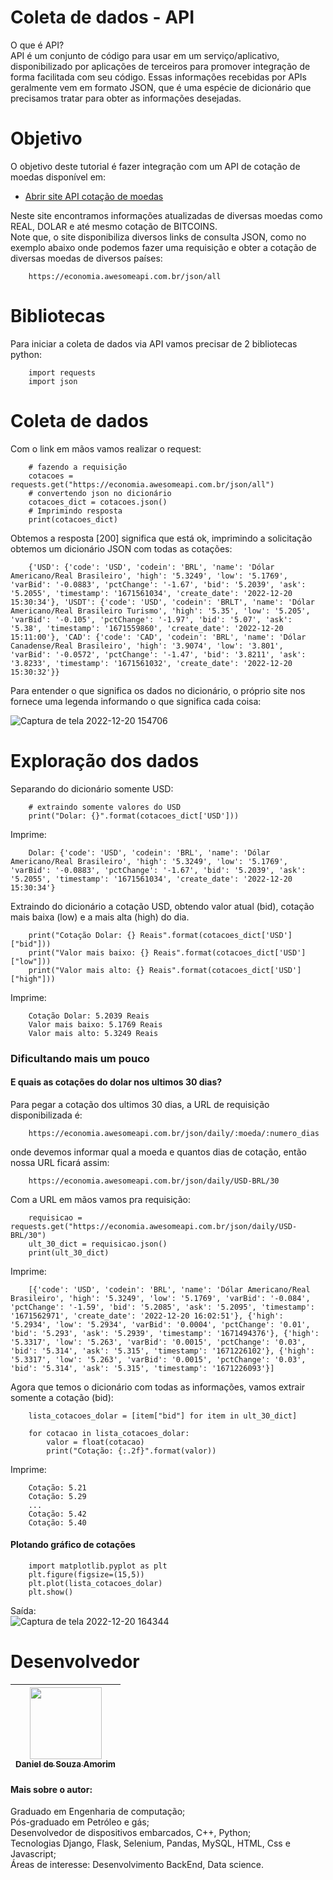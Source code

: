 # Coleta de dados - API

O que é API?<br>
API é um conjunto de código para usar em um serviço/aplicativo, disponibilizado por aplicações de terceiros para promover integração de forma facilitada com seu código. Essas informações recebidas por APIs geralmente vem em formato JSON, que é uma espécie de dicionário que precisamos tratar para obter as informações desejadas.

# Objetivo
O objetivo deste tutorial é fazer integração com um API de cotação de moedas disponível em:<br>

- <a href="https://docs.awesomeapi.com.br/api-de-moedas"> Abrir site API cotação de moedas</a>

Neste site encontramos informações atualizadas de diversas moedas como REAL, DOLAR e até mesmo cotação de BITCOINS.<br>
Note que, o site disponibiliza diversos links de consulta JSON, como no exemplo abaixo onde podemos fazer uma requisição e obter a cotação de diversas moedas de diversos países:

        https://economia.awesomeapi.com.br/json/all

# Bibliotecas 
Para iniciar a coleta de dados via API vamos precisar de 2 bibliotecas python:

        import requests
        import json
        
# Coleta de dados

Com o link em mãos vamos realizar o request:

        # fazendo a requisição
        cotacoes = requests.get("https://economia.awesomeapi.com.br/json/all")
        # convertendo json no dicionário
        cotacoes_dict = cotacoes.json()
        # Imprimindo resposta
        print(cotacoes_dict)
        
Obtemos a resposta [200] significa que está ok, imprimindo a solicitação obtemos um dicionário JSON com todas as cotações:

        {'USD': {'code': 'USD', 'codein': 'BRL', 'name': 'Dólar Americano/Real Brasileiro', 'high': '5.3249', 'low': '5.1769', 'varBid': '-0.0883', 'pctChange': '-1.67', 'bid': '5.2039', 'ask': '5.2055', 'timestamp': '1671561034', 'create_date': '2022-12-20 15:30:34'}, 'USDT': {'code': 'USD', 'codein': 'BRLT', 'name': 'Dólar Americano/Real Brasileiro Turismo', 'high': '5.35', 'low': '5.205', 'varBid': '-0.105', 'pctChange': '-1.97', 'bid': '5.07', 'ask': '5.38', 'timestamp': '1671559860', 'create_date': '2022-12-20 15:11:00'}, 'CAD': {'code': 'CAD', 'codein': 'BRL', 'name': 'Dólar Canadense/Real Brasileiro', 'high': '3.9074', 'low': '3.801', 'varBid': '-0.0572', 'pctChange': '-1.47', 'bid': '3.8211', 'ask': '3.8233', 'timestamp': '1671561032', 'create_date': '2022-12-20 15:30:32'}}

Para entender o que significa os dados no dicionário, o próprio site nos fornece uma legenda informando o que significa cada coisa:

![Captura de tela 2022-12-20 154706](https://user-images.githubusercontent.com/115194365/208743390-f5e2fdbb-8447-4fdf-9ce5-0a7d259e8334.png)

# Exploração dos dados

Separando do dicionário somente USD:

        # extraindo somente valores do USD
        print("Dolar: {}".format(cotacoes_dict['USD']))
        
Imprime:

        Dolar: {'code': 'USD', 'codein': 'BRL', 'name': 'Dólar Americano/Real Brasileiro', 'high': '5.3249', 'low': '5.1769', 'varBid': '-0.0883', 'pctChange': '-1.67', 'bid': '5.2039', 'ask': '5.2055', 'timestamp': '1671561034', 'create_date': '2022-12-20 15:30:34'}

Extraindo do dicionário a cotação USD, obtendo valor atual (bid), cotação mais baixa (low) e a mais alta (high) do dia.

        print("Cotação Dolar: {} Reais".format(cotacoes_dict['USD']["bid"]))
        print("Valor mais baixo: {} Reais".format(cotacoes_dict['USD']["low"]))
        print("Valor mais alto: {} Reais".format(cotacoes_dict['USD']["high"]))

Imprime:

        Cotação Dolar: 5.2039 Reais
        Valor mais baixo: 5.1769 Reais
        Valor mais alto: 5.3249 Reais

### Dificultando mais um pouco
#### E quais as cotações do dolar nos ultimos 30 dias?
Para pegar a cotação dos ultimos 30 dias, a URL de requisição disponibilizada é:

        https://economia.awesomeapi.com.br/json/daily/:moeda/:numero_dias
        
onde devemos informar qual a moeda e quantos dias de cotação, então nossa URL ficará assim:

        https://economia.awesomeapi.com.br/json/daily/USD-BRL/30
        
Com a URL em mãos vamos pra requisição:

        requisicao = requests.get("https://economia.awesomeapi.com.br/json/daily/USD-BRL/30")
        ult_30_dict = requisicao.json()
        print(ult_30_dict)
        
Imprime:

        [{'code': 'USD', 'codein': 'BRL', 'name': 'Dólar Americano/Real Brasileiro', 'high': '5.3249', 'low': '5.1769', 'varBid': '-0.084', 'pctChange': '-1.59', 'bid': '5.2085', 'ask': '5.2095', 'timestamp': '1671562971', 'create_date': '2022-12-20 16:02:51'}, {'high': '5.2934', 'low': '5.2934', 'varBid': '0.0004', 'pctChange': '0.01', 'bid': '5.293', 'ask': '5.2939', 'timestamp': '1671494376'}, {'high': '5.3317', 'low': '5.263', 'varBid': '0.0015', 'pctChange': '0.03', 'bid': '5.314', 'ask': '5.315', 'timestamp': '1671226102'}, {'high': '5.3317', 'low': '5.263', 'varBid': '0.0015', 'pctChange': '0.03', 'bid': '5.314', 'ask': '5.315', 'timestamp': '1671226093'}]
        
Agora que temos o dicionário com todas as informações, vamos extrair somente a cotação (bid):

        lista_cotacoes_dolar = [item["bid"] for item in ult_30_dict]

        for cotacao in lista_cotacoes_dolar:
            valor = float(cotacao)
            print("Cotação: {:.2f}".format(valor))

Imprime:

        Cotação: 5.21
        Cotação: 5.29
        ...
        Cotação: 5.42
        Cotação: 5.40


#### Plotando gráfico de cotações

        import matplotlib.pyplot as plt
        plt.figure(figsize=(15,5))
        plt.plot(lista_cotacoes_dolar)
        plt.show()

Saída:<br>
![Captura de tela 2022-12-20 164344](https://user-images.githubusercontent.com/115194365/208753120-15503821-8e30-4f8c-97c2-cb89c2c23b67.png)

# Desenvolvedor

| [<img src="https://user-images.githubusercontent.com/115194365/202005566-f6278b6c-4f75-416f-b01c-e79b8d04f02e.jpg" width=115><br><sub>Daniel de Souza Amorim</sub>](https://github.com/DaniellsamorimGit) |
| :---: | 


#### Mais sobre o autor: <br>
Graduado em Engenharia de computação;<br>
Pós-graduado em Petróleo e gás;<br>
Desenvolvedor de dispositivos embarcados, C++, Python;<br>
Tecnologias Django, Flask, Selenium, Pandas, MySQL, HTML, Css e Javascript;<br>
Áreas de interesse: Desenvolvimento BackEnd, Data science.<br>
